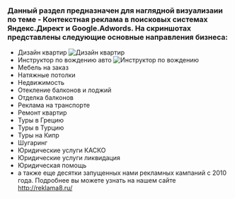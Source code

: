 ### Данный раздел предназначен для наглядной визуализаии по теме - Контекстная реклама в поисковых системах Яндекс.Директ и Google.Adwords. На скриншотах представлены следующие основные направления бизнеса:
* Дизайн квартир ![Дизайн квартир](C:/Users/user/Desktop/freelance.marketing)
* Инструктор по вождению авто ![Инструктор по вождению]()
* Мебель на заказ
* Натяжные потолки
* Недвижимость
* Отекление балконов и лоджий
* Отделка балконов
* Реклама на транспорте
* Ремонт квартир
* Туры в Грецию
* Туры в Турцию
* Туры на Кипр
* Шугаринг
* Юридические услуги КАСКО
* Юридические услуги ликвидация
* Юридическая помощь 
* а также еще десятки запущенных нами рекламных кампаний с 2010 года. Подробнее вы можете узнать на нашем сайте http://reklama8.ru/



